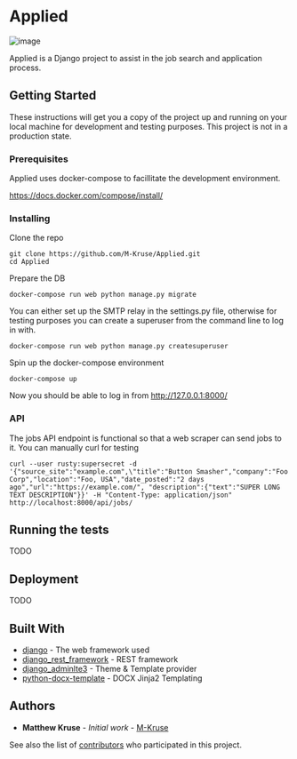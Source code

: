 # Applied

![image](https://user-images.githubusercontent.com/46699116/74805438-ebedf000-5297-11ea-91ac-684201d63747.png)

Applied is a Django project to assist in the job search and application process.

## Getting Started

These instructions will get you a copy of the project up and running on your local machine for development and testing purposes. This project is not in a production state.

### Prerequisites

Applied uses docker-compose to facillitate the development environment.

https://docs.docker.com/compose/install/

### Installing

Clone the repo

```
git clone https://github.com/M-Kruse/Applied.git
cd Applied
```

Prepare the DB

```
docker-compose run web python manage.py migrate
```

You can either set up the SMTP relay in the settings.py file, otherwise for testing purposes you can create a superuser from the command line to log in with.

```
docker-compose run web python manage.py createsuperuser
```

Spin up the docker-compose environment

```
docker-compose up
```

Now you should be able to log in from http://127.0.0.1:8000/

### API

The jobs API endpoint is functional so that a web scraper can send jobs to it. You can manually curl for testing

```
curl --user rusty:supersecret -d '{"source_site":"example.com",\"title":"Button Smasher","company":"Foo Corp","location":"Foo, USA","date_posted":"2 days ago","url":"https://example.com/", "description":{"text":"SUPER LONG TEXT DESCRIPTION"}}' -H "Content-Type: application/json" http://localhost:8000/api/jobs/
```

## Running the tests

TODO

## Deployment

TODO

## Built With

* [django](https://www.djangoproject.com/) - The web framework used
* [django_rest_framework](https://www.django-rest-framework.org/) - REST framework
* [django_adminlte3](https://github.com/d-demirci/django-adminlte3) - Theme & Template provider
* [python-docx-template](https://github.com/elapouya/python-docx-template) - DOCX Jinja2 Templating


## Authors

* **Matthew Kruse** - *Initial work* - [M-Kruse](https://github.com/M-Kruse)


See also the list of [contributors](https://github.com/your/project/contributors) who participated in this project.
